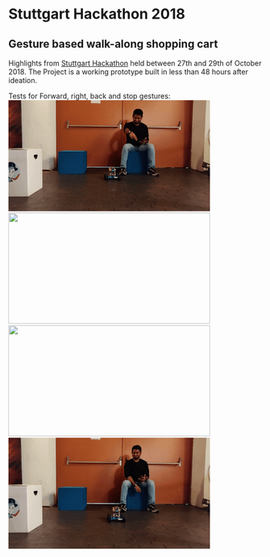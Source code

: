 # Stuttgart Hackathon 2018
## Gesture based walk-along shopping cart

Highlights from [Stuttgart Hackathon](https://www.hackathon-stuttgart.de/) held between 27th and 29th of October 2018. The Project is a working prototype built in less than 48 hours after ideation. 


Tests for Forward, right, back and stop gestures:
<img src="Fwd.gif" width="400" height="220" /> <img src="Right.gif" width="400" height="220" />
<img src="Back.gif" width="400" height="220" /> <img src="Stop.gif" width="400" height="220" />
